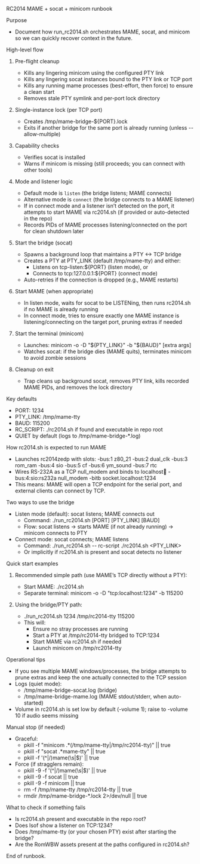 RC2014 MAME + socat + minicom runbook

Purpose
- Document how run_rc2014.sh orchestrates MAME, socat, and minicom so we can quickly recover context in the future.

High-level flow
1) Pre-flight cleanup
   - Kills any lingering minicom using the configured PTY link
   - Kills any lingering socat instances bound to the PTY link or TCP port
   - Kills any running mame processes (best-effort, then force) to ensure a clean start
   - Removes stale PTY symlink and per-port lock directory

2) Single-instance lock (per TCP port)
   - Creates /tmp/mame-bridge-${PORT}.lock
   - Exits if another bridge for the same port is already running (unless --allow-multiple)

3) Capability checks
   - Verifies socat is installed
   - Warns if minicom is missing (still proceeds; you can connect with other tools)

4) Mode and listener logic
   - Default mode is `listen` (the bridge listens; MAME connects)
   - Alternative mode is `connect` (the bridge connects to a MAME listener)
   - If in connect mode and a listener isn’t detected on the port, it attempts to start MAME via rc2014.sh (if provided or auto-detected in the repo)
   - Records PIDs of MAME processes listening/connected on the port for clean shutdown later

5) Start the bridge (socat)
   - Spawns a background loop that maintains a PTY <-> TCP bridge
   - Creates a PTY at PTY_LINK (default /tmp/mame-tty) and either:
     - Listens on tcp-listen:${PORT} (listen mode), or
     - Connects to tcp:127.0.0.1:${PORT} (connect mode)
   - Auto-retries if the connection is dropped (e.g., MAME restarts)

6) Start MAME (when appropriate)
   - In listen mode, waits for socat to be LISTENing, then runs rc2014.sh if no MAME is already running
   - In connect mode, tries to ensure exactly one MAME instance is listening/connecting on the target port, pruning extras if needed

7) Start the terminal (minicom)
   - Launches: minicom -o -D "${PTY_LINK}" -b "${BAUD}" [extra args]
   - Watches socat: if the bridge dies (MAME quits), terminates minicom to avoid zombie sessions

8) Cleanup on exit
   - Trap cleans up background socat, removes PTY link, kills recorded MAME PIDs, and removes the lock directory

Key defaults
- PORT: 1234
- PTY_LINK: /tmp/mame-tty
- BAUD: 115200
- RC_SCRIPT: ./rc2014.sh if found and executable in repo root
- QUIET by default (logs to /tmp/mame-bridge-*.log)

How rc2014.sh is expected to run MAME
- Launches rc2014zedp with slots:
  -bus:1 z80_21 -bus:2 dual_clk -bus:3 rom_ram -bus:4 sio -bus:5 cf -bus:6 ym_sound -bus:7 rtc
- Wires RS-232A as a TCP null_modem and binds to localhost:1234:
  -bus:4:sio:rs232a null_modem -bitb socket.localhost:1234
- This means: MAME will open a TCP endpoint for the serial port, and external clients can connect by TCP.

Two ways to use the bridge
- Listen mode (default): socat listens; MAME connects out
  - Command: ./run_rc2014.sh [PORT] [PTY_LINK] [BAUD]
  - Flow: socat listens -> starts MAME (if not already running) -> minicom connects to PTY
- Connect mode: socat connects; MAME listens
  - Command: ./run_rc2014.sh -- rc-script ./rc2014.sh <PORT> <PTY_LINK> <BAUD>
  - Or implicitly if rc2014.sh is present and socat detects no listener

Quick start examples
1) Recommended simple path (use MAME’s TCP directly without a PTY):
   - Start MAME: ./rc2014.sh
   - Separate terminal: minicom -o -D "tcp:localhost:1234" -b 115200

2) Using the bridge/PTY path:
   - ./run_rc2014.sh 1234 /tmp/rc2014-tty 115200
   - This will:
     - Ensure no stray processes are running
     - Start a PTY at /tmp/rc2014-tty bridged to TCP:1234
     - Start MAME via rc2014.sh if needed
     - Launch minicom on /tmp/rc2014-tty

Operational tips
- If you see multiple MAME windows/processes, the bridge attempts to prune extras and keep the one actually connected to the TCP session
- Logs (quiet mode):
  - /tmp/mame-bridge-socat.log (bridge)
  - /tmp/mame-bridge-mame.log (MAME stdout/stderr, when auto-started)
- Volume in rc2014.sh is set low by default (-volume 1); raise to -volume 10 if audio seems missing

Manual stop (if needed)
- Graceful:
  - pkill -f "minicom .*(/tmp/mame-tty|/tmp/rc2014-tty)" || true
  - pkill -f "socat .*mame-tty" || true
  - pkill -f '(^|/)mame(\s|$)' || true
- Force (if stragglers remain):
  - pkill -9 -f '(^|/)mame(\s|$)' || true
  - pkill -9 -f socat || true
  - pkill -9 -f minicom || true
  - rm -f /tmp/mame-tty /tmp/rc2014-tty || true
  - rmdir /tmp/mame-bridge-*.lock 2>/dev/null || true

What to check if something fails
- Is rc2014.sh present and executable in the repo root?
- Does lsof show a listener on TCP:1234?
- Does /tmp/mame-tty (or your chosen PTY) exist after starting the bridge?
- Are the RomWBW assets present at the paths configured in rc2014.sh?

End of runbook.

